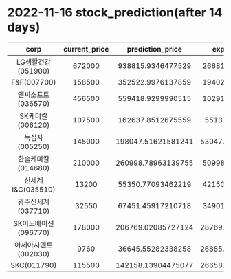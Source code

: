 # 2022-11-16 stock_prediction(after 14 days)

|   corp   |   current_price   |   prediction_price   |   expected_profit   |
|:--------:|:-----------------:|:--------------------:|:-------------------:|
|LG생활건강(051900)|672000|938815.9346477529|266815.9346477529|
|F&F(007700)|158500|352522.9976137859|194022.9976137859|
|엔씨소프트(036570)|456500|559418.9299990515|102918.9299990515|
|SK케미칼(006120)|107500|162637.8512675559|55137.8512675559|
|녹십자(005250)|145000|198047.51621581241|53047.516215812415|
|한솔케미칼(014680)|210000|260998.78963139755|50998.78963139755|
|신세계 I&C(035510)|13200|55350.77093462219|42150.77093462219|
|광주신세계(037710)|32550|67451.45917210718|34901.45917210718|
|SK이노베이션(096770)|178000|206769.02085727124|28769.020857271244|
|아세아시멘트(002030)|9760|36645.55282338258|26885.552823382583|
|SKC(011790)|115500|142158.13904475077|26658.139044750773|
